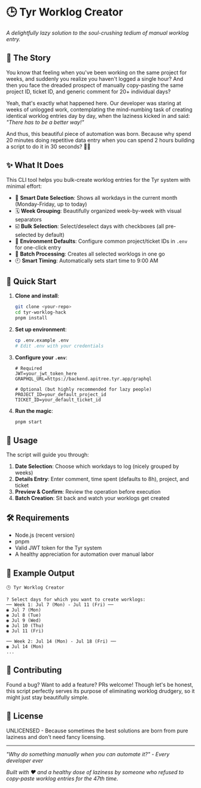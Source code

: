 # 🕒 Tyr Worklog Creator

*A delightfully lazy solution to the soul-crushing tedium of manual worklog entry.*

## 📖 The Story

You know that feeling when you've been working on the same project for weeks, and suddenly you realize you haven't
logged a single hour? And then you face the dreaded prospect of manually copy-pasting the same project ID, ticket ID,
and generic comment for 20+ individual days?

Yeah, that's exactly what happened here. Our developer was staring at weeks of unlogged work, contemplating the
mind-numbing task of creating identical worklog entries day by day, when the laziness kicked in and said: *"There has to
be a better way!"*

And thus, this beautiful piece of automation was born. Because why spend 20 minutes doing repetitive data entry when you
can spend 2 hours building a script to do it in 30 seconds? 🤷‍♂️

## ✨ What It Does

This CLI tool helps you bulk-create worklog entries for the Tyr system with minimal effort:

- 📅 **Smart Date Selection**: Shows all workdays in the current month (Monday-Friday, up to today)
- 🗓️ **Week Grouping**: Beautifully organized week-by-week with visual separators
- ☑️ **Bulk Selection**: Select/deselect days with checkboxes (all pre-selected by default)
- 🔧 **Environment Defaults**: Configure common project/ticket IDs in `.env` for one-click entry
- 🚀 **Batch Processing**: Creates all selected worklogs in one go
- 🕘 **Smart Timing**: Automatically sets start time to 9:00 AM

## 🚀 Quick Start

1. **Clone and install**:
   ```bash
   git clone <your-repo>
   cd tyr-worklog-hack
   pnpm install
   ```

2. **Set up environment**:
   ```bash
   cp .env.example .env
   # Edit .env with your credentials
   ```

3. **Configure your `.env`**:
   ```env
   # Required
   JWT=your_jwt_token_here
   GRAPHQL_URL=https://backend.apitree.tyr.app/graphql

   # Optional (but highly recommended for lazy people)
   PROJECT_ID=your_default_project_id
   TICKET_ID=your_default_ticket_id
   ```

4. **Run the magic**:
   ```bash
   pnpm start
   ```

## 🎯 Usage

The script will guide you through:

1. **Date Selection**: Choose which workdays to log (nicely grouped by weeks)
2. **Details Entry**: Enter comment, time spent (defaults to 8h), project, and ticket
3. **Preview & Confirm**: Review the operation before execution
4. **Batch Creation**: Sit back and watch your worklogs get created

## 🛠️ Requirements

- Node.js (recent version)
- pnpm
- Valid JWT token for the Tyr system
- A healthy appreciation for automation over manual labor

## 🎨 Example Output

```
🕒 Tyr Worklog Creator

? Select days for which you want to create worklogs:
── Week 1: Jul 7 (Mon) - Jul 11 (Fri) ──
◉ Jul 7 (Mon)
◉ Jul 8 (Tue)
◉ Jul 9 (Wed)
◉ Jul 10 (Thu)
◉ Jul 11 (Fri)

── Week 2: Jul 14 (Mon) - Jul 18 (Fri) ──
◉ Jul 14 (Mon)
...
```

## 🤝 Contributing

Found a bug? Want to add a feature? PRs welcome! Though let's be honest, this script perfectly serves its purpose of
eliminating worklog drudgery, so it might just stay beautifully simple.

## 📜 License

UNLICENSED - Because sometimes the best solutions are born from pure laziness and don't need fancy licensing.

---

*"Why do something manually when you can automate it?" - Every developer ever*

*Built with ❤️ and a healthy dose of laziness by someone who refused to copy-paste worklog entries for the 47th time.*
